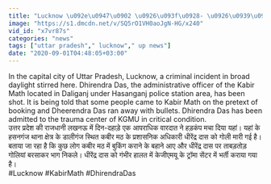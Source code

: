 ```yaml
---
title: "Lucknow \u092e\u0947\u0902 \u0926\u093f\u0928- \u0926\u0939\u093e\u0921\u093c\u0947 \u0915\u092c\u0940\u0930 \u092e\u0920 \u0915\u0947 \u092a\u094d\u0930\u0936\u093e\u0938\u0928\u093f\u0915 \u0905\u0927\u093f\u0915\u093e\u0930\u0940 \u0927\u0940\u0930\u0947\u0902\u0926\u094d\u0930 \u0926\u093e\u0938 \u0915\u094b \u092e\u093e\u0930\u0940 \u0917\u094b\u0932\u0940 \u0935\u0928\u0907\u0902\u0921\u093f\u092f\u093e \u0939\u093f\u0902\u0926\u0940"
image: "https://s1.dmcdn.net/v/SQ5rO1VH0aoJgN-HG/x240"
vid_id: "x7vr87s"
categories: "news"
tags: ["uttar pradesh"," lucknow"," up news"]
date: "2020-09-01T04:48:05+03:00"
---
```

In the capital city of Uttar Pradesh, Lucknow, a criminal incident in broad daylight stirred here. Dhirendra Das, the administrative officer of the Kabir Math located in Daliganj under Hasanganj police station area, has been shot. It is being told that some people came to Kabir Math on the pretext of booking and Dheerendra Das ran away with bullets. Dhirendra Das has been admitted to the trauma center of KGMU in critical condition.    <br>उत्तर प्रदेश की राजधानी लखनऊ में दिन-दहाड़े एक आपराधिक वारदात ने हड़कंप मचा दिया यहां। यहां के हसनगंज थाना क्षेत्र के डालीगंज स्थित कबीर मठ के प्रशासनिक अधिकारी धीरेंद्र दास को गोली मारी गई है। बताया जा रहा है कि कुछ लोग कबीर मठ में बुकिंग कराने के बहाने आए और धीरेंद्र दास पर ताबड़तोड़ गोलियां बरसाकर भाग निकले। धीरेंद्र दास को गंभीर हालत में केजीएमयू के ट्रॉमा सेंटर में भर्ती कराया गया है।    <br>#Lucknow #KabirMath #DhirendraDas
